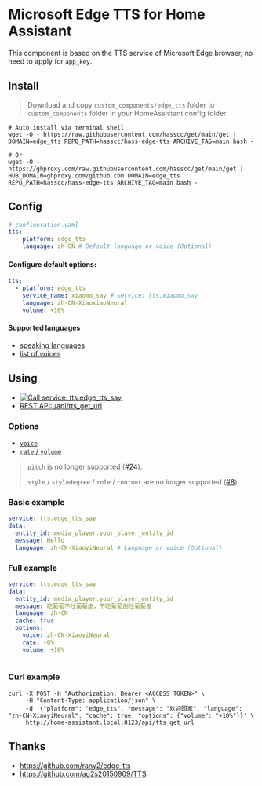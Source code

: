 # Microsoft Edge TTS for Home Assistant

This component is based on the TTS service of Microsoft Edge browser, no need to apply for `app_key`.


## Install

> Download and copy `custom_components/edge_tts` folder to `custom_components` folder in your HomeAssistant config folder

```shell
# Auto install via terminal shell
wget -O - https://raw.githubusercontent.com/hasscc/get/main/get | DOMAIN=edge_tts REPO_PATH=hasscc/hass-edge-tts ARCHIVE_TAG=main bash -

# Or
wget -O - https://ghproxy.com/raw.githubusercontent.com/hasscc/get/main/get | HUB_DOMAIN=ghproxy.com/github.com DOMAIN=edge_tts REPO_PATH=hasscc/hass-edge-tts ARCHIVE_TAG=main bash -
```


## Config

```yaml
# configuration.yaml
tts:
  - platform: edge_tts
    language: zh-CN # Default language or voice (Optional)
```

#### Configure default options:
```yaml
tts:
  - platform: edge_tts
    service_name: xiaomo_say # service: tts.xiaomo_say
    language: zh-CN-XiaoxiaoNeural
    volume: +10%
```

#### Supported languages

- [speaking languages](https://docs.microsoft.com/zh-CN/azure/cognitive-services/speech-service/speech-synthesis-markup?tabs=csharp#adjust-speaking-languages)
- [list of voices](https://github.com/hasscc/hass-edge-tts/blob/29587ecf05ecd9d40269e13d7bd37f7f7f70c874/custom_components/edge_tts/tts.py#L14-L314)


## Using

- [![Call service: tts.edge_tts_say](https://my.home-assistant.io/badges/developer_call_service.svg)](https://my.home-assistant.io/redirect/developer_call_service/?service=tts.edge_tts_say)
- [REST API: /api/tts_get_url](https://www.home-assistant.io/integrations/tts#post-apitts_get_url)

### Options

- [`voice`](https://docs.microsoft.com/zh-CN/azure/cognitive-services/speech-service/speech-synthesis-markup?tabs=csharp#use-multiple-voices)
- [`rate` / `volume`](https://docs.microsoft.com/zh-CN/azure/cognitive-services/speech-service/speech-synthesis-markup?tabs=csharp#adjust-prosody)

> `pitch` is no longer supported ([#24](https://github.com/hasscc/hass-edge-tts/issues/24)).
> 
> `style` / `styledegree` / `role` / `contour` are no longer supported ([#8](https://github.com/hasscc/hass-edge-tts/issues/8)).

### Basic example

```yaml
service: tts.edge_tts_say
data:
  entity_id: media_player.your_player_entity_id
  message: Hello
  language: zh-CN-XiaoyiNeural # Language or voice (Optional)

```

### Full example

```yaml
service: tts.edge_tts_say
data:
  entity_id: media_player.your_player_entity_id
  message: 吃葡萄不吐葡萄皮，不吃葡萄倒吐葡萄皮
  language: zh-CN
  cache: true
  options:
    voice: zh-CN-XiaoyiNeural
    rate: +0%
    volume: +10%
    
```

### Curl example

```shell
curl -X POST -H "Authorization: Bearer <ACCESS TOKEN>" \
     -H "Content-Type: application/json" \
     -d '{"platform": "edge_tts", "message": "欢迎回家", "language": "zh-CN-XiaoyiNeural", "cache": true, "options": {"volume": "+10%"}}' \
     http://home-assistant.local:8123/api/tts_get_url
```


## Thanks

- https://github.com/rany2/edge-tts
- https://github.com/ag2s20150909/TTS
